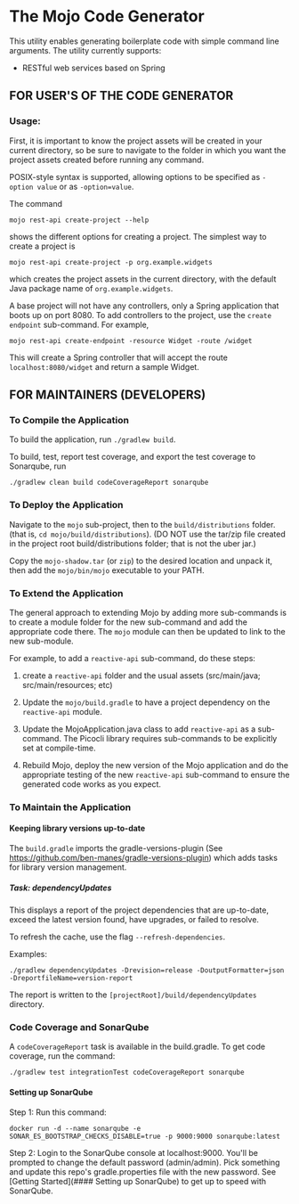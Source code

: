 # The Mojo Code Generator

This utility enables generating boilerplate code with simple
command line arguments. The utility currently supports:

* RESTful web services based on Spring
   
## FOR USER'S OF THE CODE GENERATOR

### Usage:

First, it is important to know the project assets will be created in your current
directory, so be sure to navigate to the folder in which 
you want the project assets created before running any command.

POSIX-style syntax is supported, allowing options to be specified as 
```-option value``` or as ```-option=value```.

The command             

    mojo rest-api create-project --help 

shows the different options for creating a project. The simplest way to
create a project is

    mojo rest-api create-project -p org.example.widgets

which creates the project assets in the current directory,
with the default Java package name of ```org.example.widgets```.

A base project will not have any controllers, only a Spring
application that boots up on port 8080.  To add controllers
to the project, use the ```create endpoint``` sub-command.
For example,

    mojo rest-api create-endpoint -resource Widget -route /widget

This will create a Spring controller that will accept the 
route ```localhost:8080/widget``` and return a sample Widget.

## FOR MAINTAINERS (DEVELOPERS)
                    
### To Compile the Application

To build the application, run ```./gradlew build```. 

To build, test, report test coverage, and export the test coverage to Sonarqube, run

```./gradlew clean build codeCoverageReport sonarqube```

### To Deploy the Application

Navigate to the ```mojo``` sub-project, then to the ```build/distributions``` folder.
(that is, ```cd mojo/build/distributions```). (DO NOT use the tar/zip file
created in the project root build/distributions folder; that is not the uber jar.)

Copy the ```mojo-shadow.tar``` (or ```zip```) to the desired location
and unpack it, then add the ```mojo/bin/mojo``` executable to your PATH. 
                      
### To Extend the Application

The general approach to extending Mojo by adding more
sub-commands is to create a module folder for the new
sub-command and add the appropriate code there. The
```mojo``` module can then be updated to link to the 
new sub-module. 

For example, to add a ```reactive-api``` sub-command, do
these steps:

1. create a ```reactive-api``` folder and the usual 
   assets (src/main/java; src/main/resources; etc)

2. Update the ```mojo/build.gradle``` to have a project 
   dependency on the ```reactive-api``` module.
   
3. Update the MojoApplication.java class to add
```reactive-api``` as a sub-command. The Picocli 
   library requires sub-commands to be explicitly
   set at compile-time.
   
4. Rebuild Mojo, deploy the new version of the Mojo
   application and do the appropriate testing of
the new ```reactive-api``` sub-command to ensure
   the generated code works as you expect. 
   

### To Maintain the Application

#### Keeping library versions up-to-date

The ```build.gradle``` imports the gradle-versions-plugin (See https://github.com/ben-manes/gradle-versions-plugin)
which adds tasks for library version management. 

##### Task: dependencyUpdates

This displays a report of the project dependencies that are up-to-date, exceed the latest
version found, have upgrades, or failed to resolve. 

To refresh the cache, use the flag ```--refresh-dependencies```.

Examples:

```./gradlew dependencyUpdates -Drevision=release -DoutputFormatter=json -DreportfileName=version-report```

The report is written to the ```[projectRoot]/build/dependencyUpdates``` directory. 

### Code Coverage and SonarQube

A ```codeCoverageReport``` task is available in the build.gradle. To get code coverage, run the command:

```./gradlew test integrationTest codeCoverageReport sonarqube```

#### Setting up SonarQube

Step 1:  Run this command:

```docker run -d --name sonarqube -e SONAR_ES_BOOTSTRAP_CHECKS_DISABLE=true -p 9000:9000 sonarqube:latest```

Step 2: Login to the SonarQube console at localhost:9000. You'll be prompted to change
the default password (admin/admin). Pick something and update this repo's gradle.properties
file with the new password. See [Getting Started](#### Setting up SonarQube) to get up to
speed with SonarQube.